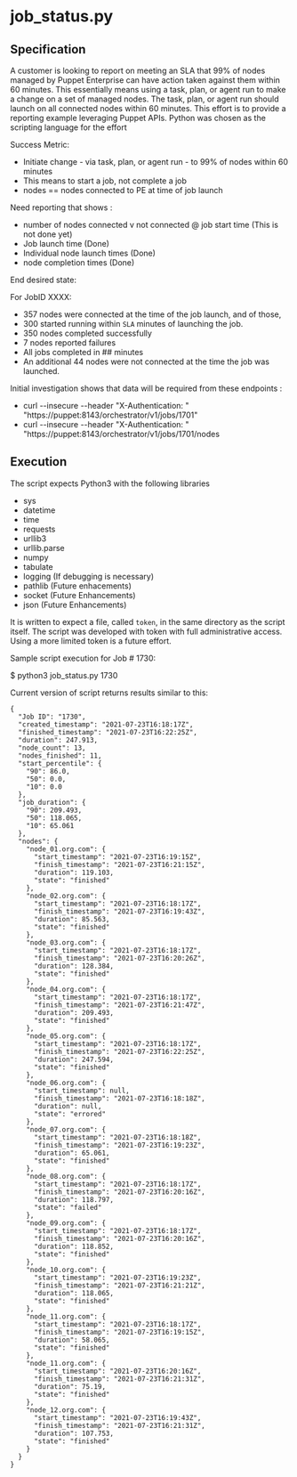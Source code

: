 # job_status.py

## Specification
A customer is looking to report on meeting an SLA that 99% of nodes managed by Puppet Enterprise can have action taken against them within 60 minutes.  This essentially means using a task, plan, or agent run to make a change on a set of managed nodes.  The task, plan, or agent run should launch on all connected nodes within 60 minutes.  This effort is to provide a reporting example leveraging Puppet APIs.  Python was chosen as the scripting language for the effort

Success Metric:

- Initiate change - via task, plan, or agent run - to 99% of nodes within 60 minutes
- This means to start a job, not complete a job
- nodes == nodes connected to PE at time of job launch

Need reporting that shows :

- number of nodes connected v not connected @ job start time (This is not done yet)
- Job launch time (Done)
- Individual node launch times (Done)
- node completion times (Done)

End desired state:

For JobID XXXX:

- 357 nodes were connected at the time of the job launch, and of those,
- 300 started running within `SLA` minutes of launching the job.
- 350 nodes completed successfully
- 7 nodes reported failures
- All jobs completed in ## minutes 
- An additional 44 nodes were not connected at the time the job was launched. 

Initial investigation shows that data will be required from these endpoints :

- curl --insecure --header "X-Authentication: <TOKEN>" "https://puppet:8143/orchestrator/v1/jobs/1701"
- curl --insecure --header "X-Authentication: <TOKEN>" "https://puppet:8143/orchestrator/v1/jobs/1701/nodes

## Execution
The script expects Python3 with the following libraries

- sys
- datetime
- time
- requests
- urllib3
- urllib.parse
- numpy
- tabulate
- logging (If debugging is necessary)
- pathlib (Future enhacements)
- socket (Future Enhancements)
- json (Future Enhancements)

It is written to expect a file, called `token`, in the same directory as the script itself.  The script was developed with token with full administrative access.  Using a more limited token is a future effort.

Sample script execution for Job # 1730:

$ python3 job_status.py 1730

Current version of script returns results similar to this:
~~~~
{
  "Job ID": "1730",
  "created_timestamp": "2021-07-23T16:18:17Z",
  "finished_timestamp": "2021-07-23T16:22:25Z",
  "duration": 247.913,
  "node_count": 13,
  "nodes_finished": 11,
  "start_percentile": {
    "90": 86.0,
    "50": 0.0,
    "10": 0.0
  },
  "job_duration": {
    "90": 209.493,
    "50": 118.065,
    "10": 65.061
  },
  "nodes": {
    "node_01.org.com": {
      "start_timestamp": "2021-07-23T16:19:15Z",
      "finish_timestamp": "2021-07-23T16:21:15Z",
      "duration": 119.103,
      "state": "finished"
    },
    "node_02.org.com": {
      "start_timestamp": "2021-07-23T16:18:17Z",
      "finish_timestamp": "2021-07-23T16:19:43Z",
      "duration": 85.563,
      "state": "finished"
    },
    "node_03.org.com": {
      "start_timestamp": "2021-07-23T16:18:17Z",
      "finish_timestamp": "2021-07-23T16:20:26Z",
      "duration": 128.384,
      "state": "finished"
    },
    "node_04.org.com": {
      "start_timestamp": "2021-07-23T16:18:17Z",
      "finish_timestamp": "2021-07-23T16:21:47Z",
      "duration": 209.493,
      "state": "finished"
    },
    "node_05.org.com": {
      "start_timestamp": "2021-07-23T16:18:17Z",
      "finish_timestamp": "2021-07-23T16:22:25Z",
      "duration": 247.594,
      "state": "finished"
    },
    "node_06.org.com": {
      "start_timestamp": null,
      "finish_timestamp": "2021-07-23T16:18:18Z",
      "duration": null,
      "state": "errored"
    },
    "node_07.org.com": {
      "start_timestamp": "2021-07-23T16:18:18Z",
      "finish_timestamp": "2021-07-23T16:19:23Z",
      "duration": 65.061,
      "state": "finished"
    },
    "node_08.org.com": {
      "start_timestamp": "2021-07-23T16:18:17Z",
      "finish_timestamp": "2021-07-23T16:20:16Z",
      "duration": 118.797,
      "state": "failed"
    },
    "node_09.org.com": {
      "start_timestamp": "2021-07-23T16:18:17Z",
      "finish_timestamp": "2021-07-23T16:20:16Z",
      "duration": 118.852,
      "state": "finished"
    },
    "node_10.org.com": {
      "start_timestamp": "2021-07-23T16:19:23Z",
      "finish_timestamp": "2021-07-23T16:21:21Z",
      "duration": 118.065,
      "state": "finished"
    },
    "node_11.org.com": {
      "start_timestamp": "2021-07-23T16:18:17Z",
      "finish_timestamp": "2021-07-23T16:19:15Z",
      "duration": 58.065,
      "state": "finished"
    },
    "node_11.org.com": {
      "start_timestamp": "2021-07-23T16:20:16Z",
      "finish_timestamp": "2021-07-23T16:21:31Z",
      "duration": 75.19,
      "state": "finished"
    },
    "node_12.org.com": {
      "start_timestamp": "2021-07-23T16:19:43Z",
      "finish_timestamp": "2021-07-23T16:21:31Z",
      "duration": 107.753,
      "state": "finished"
    }
  }
}
~~~~